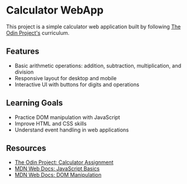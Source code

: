 # Calculator WebApp

This project is a simple calculator web application built by following [The Odin Project's](https://www.theodinproject.com/paths/full-stack-javascript/courses/javascript/lessons/calculator) curriculum.

## Features

- Basic arithmetic operations: addition, subtraction, multiplication, and division
- Responsive layout for desktop and mobile
- Interactive UI with buttons for digits and operations

## Learning Goals

- Practice DOM manipulation with JavaScript
- Improve HTML and CSS skills
- Understand event handling in web applications

## Resources

- [The Odin Project: Calculator Assignment](https://www.theodinproject.com/lessons/foundations-calculator)
- [MDN Web Docs: JavaScript Basics](https://developer.mozilla.org/en-US/docs/Learn/Getting_started_with_the_web/JavaScript_basics)
- [MDN Web Docs: DOM Manipulation](https://developer.mozilla.org/en-US/docs/Web/API/Document_Object_Model/Introduction)